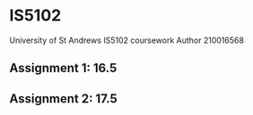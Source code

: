 # IS5102
University of St Andrews IS5102 coursework
Author 210016568
## Assignment 1: 16.5
## Assignment 2: 17.5
